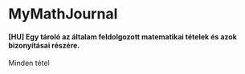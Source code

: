 # MyMathJournal
#### [HU] Egy tároló az általam feldolgozott matematikai tételek és azok bizonyításai részére.
Minden tétel
